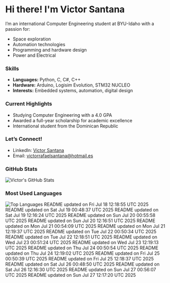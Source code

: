 # Hi there! I'm Victor Santana

I’m an international Computer Engineering student at BYU-Idaho with a passion for:
- Space exploration
- Automation technologies
- Programming and hardware design
- Power and Electrical

### Skills
- **Languages:** Python, C, C#, C++
- **Hardware:** Arduino, Logisim Evolution, STM32 NUCLEO
- **Interests:** Embedded systems, automation, digital design

### Current Highlights
- Studying Computer Engineering with a 4.0 GPA
- Awarded a full-year scholarship for academic excellence
- International student from the Dominican Republic

### Let’s Connect!
- LinkedIn: [Victor Santana](www.linkedin.com/in/victorrafaelsantana)
- Email: victorrafaelsantana@hotmail.es

### GitHub Stats
![Victor's GitHub Stats](https://github-readme-stats.vercel.app/api?username=vrsp05&show_icons=true&theme=tokyonight)

### Most Used Languages
![Top Languages](https://github-readme-stats.vercel.app/api/top-langs/?username=vrsp05&layout=compact&theme=tokyonight)
README updated on Fri Jul 18 12:18:55 UTC 2025
README updated on Sat Jul 19 00:48:37 UTC 2025
README updated on Sat Jul 19 12:16:24 UTC 2025
README updated on Sun Jul 20 00:55:58 UTC 2025
README updated on Sun Jul 20 12:16:51 UTC 2025
README updated on Mon Jul 21 00:54:09 UTC 2025
README updated on Mon Jul 21 12:19:37 UTC 2025
README updated on Tue Jul 22 00:50:34 UTC 2025
README updated on Tue Jul 22 12:18:51 UTC 2025
README updated on Wed Jul 23 00:51:24 UTC 2025
README updated on Wed Jul 23 12:19:13 UTC 2025
README updated on Thu Jul 24 00:50:54 UTC 2025
README updated on Thu Jul 24 12:19:02 UTC 2025
README updated on Fri Jul 25 00:50:39 UTC 2025
README updated on Fri Jul 25 12:18:37 UTC 2025
README updated on Sat Jul 26 00:48:50 UTC 2025
README updated on Sat Jul 26 12:16:30 UTC 2025
README updated on Sun Jul 27 00:56:07 UTC 2025
README updated on Sun Jul 27 12:17:20 UTC 2025
